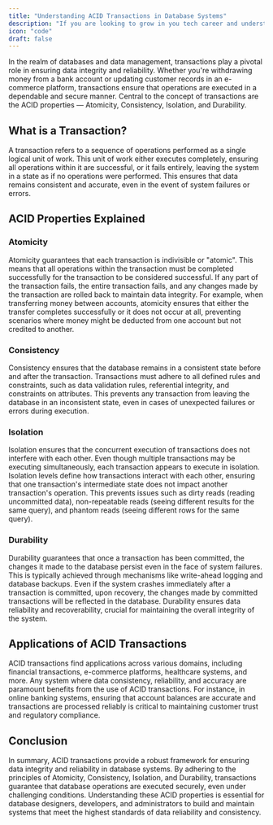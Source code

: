 ```yaml
---
title: "Understanding ACID Transactions in Database Systems"
description: "If you are looking to grow in you tech career and understand system design indepth, this guide is for you."
icon: "code"
draft: false
---
```


In the realm of databases and data management, transactions play a pivotal role in ensuring data integrity and reliability. Whether you're withdrawing money from a bank account or updating customer records in an e-commerce platform, transactions ensure that operations are executed in a dependable and secure manner. Central to the concept of transactions are the ACID properties — Atomicity, Consistency, Isolation, and Durability.

## What is a Transaction?

A transaction refers to a sequence of operations performed as a single logical unit of work. This unit of work either executes completely, ensuring all operations within it are successful, or it fails entirely, leaving the system in a state as if no operations were performed. This ensures that data remains consistent and accurate, even in the event of system failures or errors.

## ACID Properties Explained

### Atomicity

Atomicity guarantees that each transaction is indivisible or "atomic". This means that all operations within the transaction must be completed successfully for the transaction to be considered successful. If any part of the transaction fails, the entire transaction fails, and any changes made by the transaction are rolled back to maintain data integrity. For example, when transferring money between accounts, atomicity ensures that either the transfer completes successfully or it does not occur at all, preventing scenarios where money might be deducted from one account but not credited to another.

### Consistency

Consistency ensures that the database remains in a consistent state before and after the transaction. Transactions must adhere to all defined rules and constraints, such as data validation rules, referential integrity, and constraints on attributes. This prevents any transaction from leaving the database in an inconsistent state, even in cases of unexpected failures or errors during execution.

### Isolation

Isolation ensures that the concurrent execution of transactions does not interfere with each other. Even though multiple transactions may be executing simultaneously, each transaction appears to execute in isolation. Isolation levels define how transactions interact with each other, ensuring that one transaction's intermediate state does not impact another transaction's operation. This prevents issues such as dirty reads (reading uncommitted data), non-repeatable reads (seeing different results for the same query), and phantom reads (seeing different rows for the same query).

### Durability

Durability guarantees that once a transaction has been committed, the changes it made to the database persist even in the face of system failures. This is typically achieved through mechanisms like write-ahead logging and database backups. Even if the system crashes immediately after a transaction is committed, upon recovery, the changes made by committed transactions will be reflected in the database. Durability ensures data reliability and recoverability, crucial for maintaining the overall integrity of the system.

## Applications of ACID Transactions

ACID transactions find applications across various domains, including financial transactions, e-commerce platforms, healthcare systems, and more. Any system where data consistency, reliability, and accuracy are paramount benefits from the use of ACID transactions. For instance, in online banking systems, ensuring that account balances are accurate and transactions are processed reliably is critical to maintaining customer trust and regulatory compliance.

## Conclusion

In summary, ACID transactions provide a robust framework for ensuring data integrity and reliability in database systems. By adhering to the principles of Atomicity, Consistency, Isolation, and Durability, transactions guarantee that database operations are executed securely, even under challenging conditions. Understanding these ACID properties is essential for database designers, developers, and administrators to build and maintain systems that meet the highest standards of data reliability and consistency.